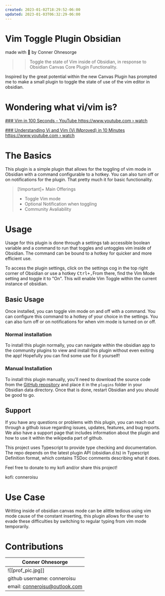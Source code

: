 ```yaml
---
created: 2023-01-02T18:29:52-06:00
updated: 2023-01-03T06:32:29-06:00
---
```

# Vim Toggle Plugin Obsidian
made with 🤍 by Conner Ohnesorge
>> Toggle the state of Vim inside of Obsidian, in response to Obsidian Canvas Core Plugin Functionality.

Inspired by the great potential within the new Canvas Plugin has prompted me to make a small plugin to toggle the state of use of the vim editor in obsidian.
# Wondering what vi/vim is?

[    ### Vim in 100 Seconds - YouTube  https://www.youtube.com › watch  ](https://www.google.com/url?sa=t&rct=j&q=&esrc=s&source=web&cd=&ved=2ahUKEwjM4-3Es6v8AhW1KX0KHYH4Bs8QtwJ6BAgOEAI&url=https%3A%2F%2Fwww.youtube.com%2Fwatch%3Fv%3D-txKSRn0qeA&usg=AOvVaw0opUAcd4wCUwrJmBWm0zox) 

[    ### Understanding Vi and Vim (Vi IMproved) in 10 Minutes  https://www.youtube.com › watch  ](https://www.google.com/url?sa=t&rct=j&q=&esrc=s&source=web&cd=&ved=2ahUKEwjM4-3Es6v8AhW1KX0KHYH4Bs8QtwJ6BAgQEAI&url=https%3A%2F%2Fwww.youtube.com%2Fwatch%3Fv%3Dnbph7RYWhwM&usg=AOvVaw0WsJDH24HqQHumDJS09xYX) 

# The Basics
This plugin is a simple plugin that allows for the toggling of vim mode in Obsidian with a command configurable to a hotkey. You can also turn off or on notifications for the plugin.  That pretty much it for basic functionality.

> [!important]+ Main Offerings
>- Toggle Vim mode
>- Optional Notification when toggling
>- Community Avaliability
# Usage
Usage for this plugin is done through a settings tab accessible boolean variable and a command to run that toggles and untoggles vim inside of Obsidian. The command can be bound to a hotkey for quicker and more efficient use. 

To access the plugin settings, click on the settings cog in the top right corner of Obsidian or use a hotkey <kbd>Ctrl<kbd>+</kbd>,</kbd>From there, find the Vim Mode setting and toggle it to "On". This will enable Vim Toggle within the current instance of obsidian. 

## Basic Usage
Once installed, you can toggle vim mode on and off with a command. You can configure this command to a hotkey of your choice in the settings. You can also turn off or on notifications for when vim mode is turned on or off. 
### Normal installation
To install this plugin normally, you can navigate within the obsidian app to the community plugins to view and install this plugin without even exiting the app! Hopefully you can find some use for it yourself!

### Manual Installation
To install this plugin manually, you'll need to download the source code from the [GitHub repository](https://github.com/nkomarn/obsidian-vim-mode) and place it in the `plugins` folder in your Obsidian data directory. Once that is done, restart Obsidian and you should be good to go. 

## Support 

If you have any questions or problems with this plugin, you can reach out through a github issue regarding issues, updates, features, and bug reports.  We also have a support page that includes information about the plugin and how to use it within the wikipedia part of github.

This project uses Typescript to provide type checking and documentation. The repo depends on the latest plugin API (obsidian.d.ts) in Typescript Definition format, which contains TSDoc comments describing what it does.

Feel free to donate to my kofi and/or share this project!

kofi: conneroisu
# Use Case
Writting inside of obsidian canvas mode can be alittle tedious using vim mode cause of the constant inserting, this plugin allows for the user to evade these difficulties by switching to regular typing from vim mode temporarily.  
# Contributions
| Conner Ohnesorge            |
| --------------------------- |
| ![[prof_pic.jpg]]           |
| github username: conneroisu |
| email: conneroisu@outlook.com                            |
